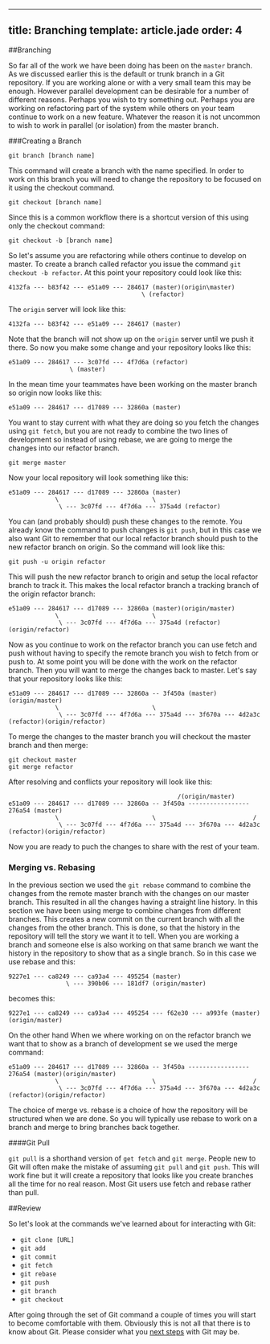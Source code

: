 ---
title: Branching
template: article.jade
order: 4
----

##Branching

So far all of the work we have been doing has been on the `master` branch.  As we discussed earlier this is the default or trunk branch in a Git repository.  If you are working alone or with a very small team this may be enough.  However parallel development can be desirable for a number of different reasons.  Perhaps you wish to try something out.  Perhaps you are working on refactoring part of the system while others on your team continue to work on a new feature.  Whatever the reason it is not uncommon to wish to work in parallel (or isolation) from the master branch.

###Creating a Branch

    git branch [branch name]

  This command will create a branch with the name specified.  In order to work on this branch you will need to change the repository to be focused on it using the checkout command.

    git checkout [branch name]
 
Since this is a common workflow there is a shortcut version of this using only the checkout command: 

    git checkout -b [branch name]

So let's assume you are refactoring while others continue to develop on master.  To create a branch called refactor you issue the command `git checkout -b refactor`.  At this point your repository could look like this: 
        
    4132fa --- b83f42 --- e51a09 --- 284617 (master)(origin\master)
                                         \ (refactor)
        
The `origin` server will look like this:

    4132fa --- b83f42 --- e51a09 --- 284617 (master)
      
Note that the branch will not show up on the `origin` server until we push it there.  So now you make some change and your repository looks like this: 

    e51a09 --- 284617 --- 3c07fd --- 4f7d6a (refactor)
                     \ (master)

In the mean time your teammates have been working on the master branch so origin now looks like this:
        
    e51a09 --- 284617 --- d17089 --- 32860a (master)
           
You want to stay current with what they are doing so you fetch the changes using `git fetch`, but you are not ready to combine the two lines of development so instead of using rebase, we are going to merge the changes into our refactor branch.

    git merge master 

Now your local repository will look something like this:

    e51a09 --- 284617 --- d17089 --- 32860a (master)
                 \                          \
                  \ --- 3c07fd --- 4f7d6a --- 375a4d (refactor)

You can (and probably should) push these changes to the remote.  You already know the command to push changes is `git push`, but in this case we also want Git to remember that our local refactor branch should push to the new refactor branch on origin.  So the command will look like this:

    git push -u origin refactor

This will push the new refactor branch to origin and setup the local refactor branch to track it.  This makes the local refactor branch a tracking branch of the origin refactor branch:

    e51a09 --- 284617 --- d17089 --- 32860a (master)(origin/master)
                 \                          \
                  \ --- 3c07fd --- 4f7d6a --- 375a4d (refactor)(origin/refactor)

Now as you continue to work on the refactor branch you can use fetch and push without having to specify the remote branch you wish to fetch from or push to.  At some point you will be done with the work on the refactor branch.  Then you will want to merge the changes back to master.  Let's say that your repository looks like this:

    e51a09 --- 284617 --- d17089 --- 32860a -- 3f450a (master)(origin/master)
                 \                          \
                  \ --- 3c07fd --- 4f7d6a --- 375a4d --- 3f670a --- 4d2a3c (refactor)(origin/refactor)

To merge the changes to the master branch you will checkout the master branch and then merge:

    git checkout master
    git merge refactor

After resolving and conflicts your repository will look like this:

                                                   /(origin/master)
    e51a09 --- 284617 --- d17089 --- 32860a -- 3f450a ----------------- 276a54 (master)
                 \                          \                           /
                  \ --- 3c07fd --- 4f7d6a --- 375a4d --- 3f670a --- 4d2a3c (refactor)(origin/refactor)

  Now you are ready to puch the changes to share with the rest of your team.

### Merging vs. Rebasing

In the previous section we used the `git rebase` command to combine the changes from the remote master branch with the changes on our master branch.  This resulted in all the changes having a straight line history.  In this section we have been using merge to combine changes from different branches.  This creates a new commit on the current branch with all the changes from the other branch.  This is done, so that the history in the repository will tell the story we want it to tell.  When you are working a branch and someone else is also working on that same branch we want the history in the repository to show that as a single branch.  So in this case we use rebase and this:

    9227e1 --- ca8249 --- ca93a4 --- 495254 (master)
                    \ --- 390b06 --- 181df7 (origin/master)

becomes this:

    9227e1 --- ca8249 --- ca93a4 --- 495254 --- f62e30 --- a993fe (master)(origin/master)

On the other hand When we where working on on the refactor branch we want that to show as a branch of development se we used the merge command:

    e51a09 --- 284617 --- d17089 --- 32860a -- 3f450a ----------------- 276a54 (master)(origin/master)
                 \                          \                           /
                  \ --- 3c07fd --- 4f7d6a --- 375a4d --- 3f670a --- 4d2a3c (refactor)(origin/refactor)

The choice of merge vs. rebase is a choice of how the repository will be structured when we are done.  So you will typically use rebase to work on a branch and merge to bring branches back together.

####Git Pull

`git pull` is a shorthand version of `get fetch` and `git merge`.  People new to Git will often make the mistake of assuming `git pull` and `git push`.  This will work fine but it will create a repository that looks like you create branches all the time for no real reason.  Most Git users use fetch and rebase rather than pull.

##Review

So let's look at the commands we've learned about for interacting with Git:

- `git clone [URL]`
- `git add`
- `git commit`
- `git fetch`
- `git rebase`
- `git push`
- `git branch`
- `git checkout`

After going through the set of Git command a couple of times you will start to become comfortable with them.  Obviously this is not all that there is to know about Git.  Please consider what you [next steps](/pages/next-steps/) with Git may be.

